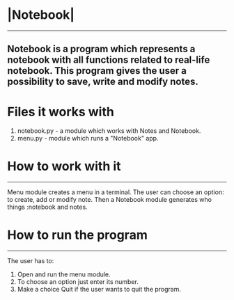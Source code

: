 # |Notebook|
----------------------------------------------------------
Notebook is a program which represents 
a notebook with all functions related to real-life notebook.
This program gives the user a possibility to save, write and modify notes.
----------------------------------------------------------
# Files it works with
1. notebook.py - a module which works with Notes and Notebook.
2. menu.py - module which runs a "Notebook" app.

# How to work with it
----------------------------------------------------------
Menu module creates a menu in a terminal.
The user can choose an option: to create, add or modify note.
Then a Notebook module generates who things :notebook and notes.

# How to run the program
----------------------------------------------------------
The user has to:
1. Open and run the menu module. 
2. To choose an option just enter its number.
3. Make a choice Quit if the user wants to quit the program.